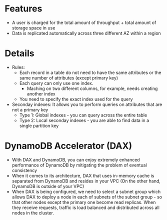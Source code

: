 # Features
- A user is charged for the total amount of throughput + total amount of storage space in use
- Data is replicated automatically across three different AZ within a region

# Details
- Rules:
    - Each record in a table do not need to have the same attributes or the same number of attributes (except primary key)
    - Each query can only use one index.
        - Maching on two different columns, for example, needs creating another index
    - You need to specify the exact index used for the query
- Seconday indexes: It allows you to perform queries on attributes that are not a primary key
    - Type 1: Global indexes - you can query across the entire table
    - Type 2: Local seconday indexes - you are able to find data in a single partition key

# DynamoDB Accelerator (DAX)
- With DAX and DynamoDB, you can enjoy extremely enhanced performance of DynamoDB by mitigating the problem of eventual consistency
- When it comes to its architecture, DAX that uses in-memory cache is separated from DynamoDB and resides in your VPC (On the other hand, DynamoDB is outside of your VPC)
- When DAX is being configured, we need to select a subnet group which allows DAX to deploy a node in each of subnets of the subnet group - so that other nodes except the primary one become read replicas. When they receive requests, traffic is load balanced and distributed across all nodes in the cluster.